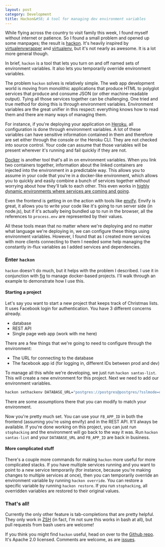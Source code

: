 ```yaml
---
layout: post
category: Development
title: Hackon&#58; A tool for managing dev environment variables
---
```


While flying across the country to visit family this week, I found myself without internet or patience. So I found a small problem and opened up some manpages; the result is [hackon](https://github.com/JustinTulloss/hackon). It's heavily inspired by [virtualenvwrapper](http://virtualenvwrapper.readthedocs.org/en/latest/) and [virtualenv](http://virtualenv.readthedocs.org/en/latest/), but it's not nearly as awesome. It is a lot more general though.

In brief, `hackon` is a tool that lets you turn on and off named sets of environment variables. It also lets you temporarily override environment variables.

The problem `hackon` solves is relatively simple. The web app development world is moving from monolithic applications that produce HTML to polyglot services that produce and consume JSON (or other machine-readable output). Tying all those services together can be challenging. One tried and true method for doing this is through environment variables. Environment variables are the great unifier in this respect: everything knows how to read them and there are many ways of managing them.

For instance, if you're deploying your application on [Heroku](http://heroku.com), all configuration is done through environment variables. A lot of these variables can have sensitive information contained in them and therefore are set either through the console or the Heroku CLI. They are not checked into source control. Your code can assume that those variables will be present wherever it's running and fail quickly if they are not.

[Docker](http://docker.com/) is another tool that's all in on environment variables. When you link two containers together, information about the linked containers are injected into the environment in a predictable way. This allows you to assume in your code that you're in a docker-like environment, which allows you to quickly and easily combine a bunch of services together without worrying about how they'll talk to each other. This even works in [highly dynamic environments where services are coming and going](https://coreos.com/docs/launching-containers/launching/launching-containers-fleet/#run-a-simple-sidekick).

Even the frontend is getting in on the action with tools like [envify](https://github.com/hughsk/envify). Envify is great, it allows you to write your code like it's going to run server side (in node.js), but if it's actually being bundled up to run in the browser, all the references to `process.env` are represented by their values.

All these tools mean that no matter where we're deploying and no matter what language we're deploying in, we can configure these things using environment variables. However, I found that as I created more services with more clients connecting to them I needed some help managing the constantly in-flux variables as I added services and dependencies.

### Enter `hackon`

`hackon` doesn't do much, but it helps with the problem I described. I use it in conjunction with [fig](http://fig.sh) to manage docker-based projects. I'll walk through an example to demonstrate how I use this.

#### Starting a project

Let's say you want to start a new project that keeps track of Christmas lists. It uses Facebook login for authentication. You have 3 different concerns already.

- database
- REST API
- Single page web app (work with me here)

There are a few things that we're going to need to configure through the environment:

- The URL for connecting to the database
- The facebook app id (for logging in, different IDs between prod and dev)

To manage all this while we're developing, we just run `hackon santas-list`. This will create a new environment for this project. Next we need to add our environment variables.

```sh
hackon sethackenv DATABASE_URL="postgres://postgres@postgres/?sslmode=disable" FB_APP_ID=1234567890
```

There are some assumptions there that you can modify to match your environment.

Now you're pretty much set. You can use your `FB_APP_ID` in both the frontend (assuming you're using envify) and in the REST API. It'll always be available. If you're done working on this project, you can just run `stophacking` and the environment will go back to the way it was. Run `hackon santas-list` and your `DATABASE_URL` and `FB_APP_ID` are back in business.

#### More complicated stuff

There's a couple more commands for making `hackon` more useful for more complicated stacks. If you have multiple services running and you want to point to a new service temporarily (for instance, because you're making changes to multiple services at once), then you can temporarily override an environment variable by running `hackon override`. You can restore a specific variable by running `hackon restore`. If you run `stophacking`, all overridden variables are restored to their original values.

### That's all!

Currently the only other feature is tab-completions that are pretty helpful. They only work in [ZSH](http://www.zsh.org/) (in fact, I'm not sure this works in bash at all), but pull requests from bash users are welcome!

If you think you might find `hackon` useful, head on over to the [Github repo](https://github.com/JustinTulloss/hackon). It's Apache 2.0 licensed. Comments are welcome, as are [issues](https://github.com/JustinTulloss/hackon/issues).
